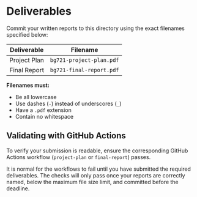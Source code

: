 # Deliverables

Commit your written reports to this directory using the exact filenames specified below:

| Deliverable     | Filename                          |
|-----------------|-----------------------------------|
| Project Plan    | `bg721-project-plan.pdf`     |
| Final Report    | `bg721-final-report.pdf`     |

**Filenames must:**
- Be all lowercase  
- Use dashes (`-`) instead of underscores (`_`)  
- Have a `.pdf` extension  
- Contain no whitespace

## Validating with GitHub Actions

To verify your submission is readable, ensure the corresponding GitHub Actions workflow (`project-plan` or `final-report`) passes.

It is normal for the workflows to fail until you have submitted the required deliverables. The checks will only pass once your reports are correctly named, below the maximum file size limit, and committed before the deadline.

